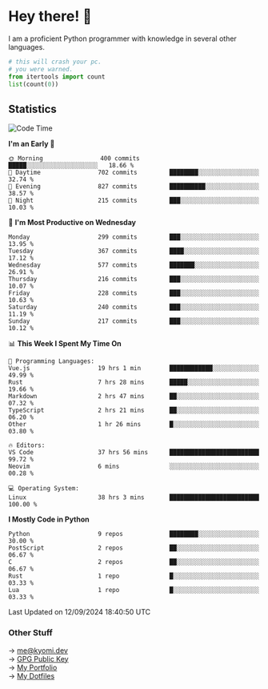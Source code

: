 # Hey there! 👋

I am a proficient Python programmer with knowledge in several other languages.

```py
# this will crash your pc.
# you were warned.
from itertools import count
list(count(0))
```

## Statistics
<!--START_SECTION:waka-->
![Code Time](http://img.shields.io/badge/Code%20Time-1%2C588%20hrs%207%20mins-blue)

**I'm an Early 🐤** 

```text
🌞 Morning                400 commits         █████░░░░░░░░░░░░░░░░░░░░   18.66 % 
🌆 Daytime                702 commits         ████████░░░░░░░░░░░░░░░░░   32.74 % 
🌃 Evening                827 commits         ██████████░░░░░░░░░░░░░░░   38.57 % 
🌙 Night                  215 commits         ███░░░░░░░░░░░░░░░░░░░░░░   10.03 % 
```
📅 **I'm Most Productive on Wednesday** 

```text
Monday                   299 commits         ███░░░░░░░░░░░░░░░░░░░░░░   13.95 % 
Tuesday                  367 commits         ████░░░░░░░░░░░░░░░░░░░░░   17.12 % 
Wednesday                577 commits         ███████░░░░░░░░░░░░░░░░░░   26.91 % 
Thursday                 216 commits         ███░░░░░░░░░░░░░░░░░░░░░░   10.07 % 
Friday                   228 commits         ███░░░░░░░░░░░░░░░░░░░░░░   10.63 % 
Saturday                 240 commits         ███░░░░░░░░░░░░░░░░░░░░░░   11.19 % 
Sunday                   217 commits         ███░░░░░░░░░░░░░░░░░░░░░░   10.12 % 
```


📊 **This Week I Spent My Time On** 

```text
💬 Programming Languages: 
Vue.js                   19 hrs 1 min        ████████████░░░░░░░░░░░░░   49.99 % 
Rust                     7 hrs 28 mins       █████░░░░░░░░░░░░░░░░░░░░   19.66 % 
Markdown                 2 hrs 47 mins       ██░░░░░░░░░░░░░░░░░░░░░░░   07.32 % 
TypeScript               2 hrs 21 mins       ██░░░░░░░░░░░░░░░░░░░░░░░   06.20 % 
Other                    1 hr 26 mins        █░░░░░░░░░░░░░░░░░░░░░░░░   03.80 % 

🔥 Editors: 
VS Code                  37 hrs 56 mins      █████████████████████████   99.72 % 
Neovim                   6 mins              ░░░░░░░░░░░░░░░░░░░░░░░░░   00.28 % 

💻 Operating System: 
Linux                    38 hrs 3 mins       █████████████████████████   100.00 % 
```

**I Mostly Code in Python** 

```text
Python                   9 repos             ████████░░░░░░░░░░░░░░░░░   30.00 % 
PostScript               2 repos             ██░░░░░░░░░░░░░░░░░░░░░░░   06.67 % 
C                        2 repos             ██░░░░░░░░░░░░░░░░░░░░░░░   06.67 % 
Rust                     1 repo              █░░░░░░░░░░░░░░░░░░░░░░░░   03.33 % 
Lua                      1 repo              █░░░░░░░░░░░░░░░░░░░░░░░░   03.33 % 
```




 Last Updated on 12/09/2024 18:40:50 UTC
<!--END_SECTION:waka-->

### Other Stuff

→ [me@kyomi.dev](mailto:me@kyomi.dev)\
→ [GPG Public Key](https://github.com/bitterteriyaki.gpg)\
→ [My Portfolio](https://kyomi.dev)\
→ [My Dotfiles](https://github.com/bitterteriyaki/dotfiles)
